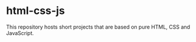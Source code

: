# html-css-js
This repository hosts short projects that are based on pure HTML, CSS and JavaScript.
